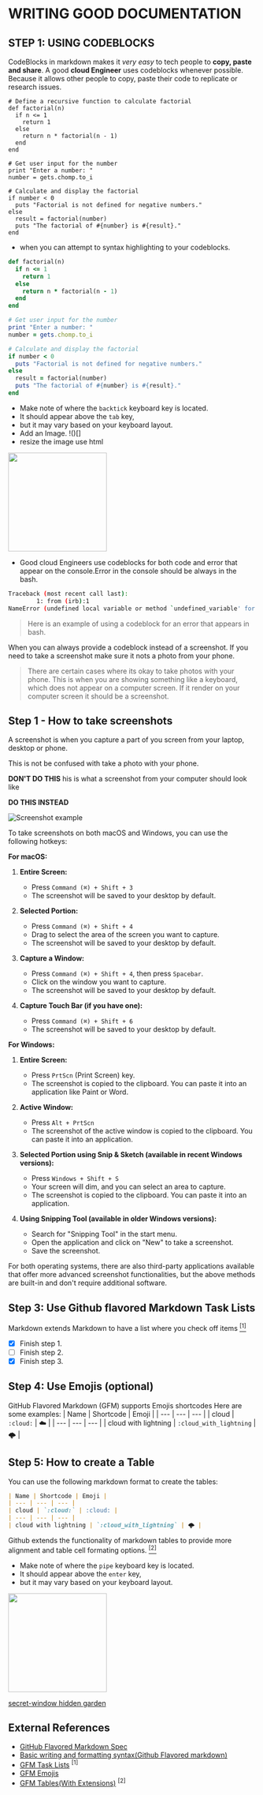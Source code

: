 # WRITING GOOD DOCUMENTATION
## STEP 1: USING CODEBLOCKS
CodeBlocks in markdown makes it *very easy* to tech people to **copy, paste and share**.
A good __cloud Engineer__ uses codeblocks whenever possible.
Because it allows other people to copy, paste their code to replicate or research issues.

```
# Define a recursive function to calculate factorial
def factorial(n)
  if n <= 1
    return 1
  else
    return n * factorial(n - 1)
  end
end

# Get user input for the number
print "Enter a number: "
number = gets.chomp.to_i

# Calculate and display the factorial
if number < 0
  puts "Factorial is not defined for negative numbers."
else
  result = factorial(number)
  puts "The factorial of #{number} is #{result}."
end
```
- when you can attempt to syntax highlighting to your codeblocks.
```ruby
def factorial(n)
  if n <= 1
    return 1
  else
    return n * factorial(n - 1)
  end
end

# Get user input for the number
print "Enter a number: "
number = gets.chomp.to_i

# Calculate and display the factorial
if number < 0
  puts "Factorial is not defined for negative numbers."
else
  result = factorial(number)
  puts "The factorial of #{number} is #{result}."
end
```
- Make note of where the `backtick` keyboard key is located.
- It should appear above the `tab` key, 
- but it may vary based on your keyboard layout.
-  Add an Image. !()[]
-  resize the image use html

<img width="200px" src="asserts/backtick.JPG" />


- Good cloud Engineers use codeblocks for both code and error that appear on the console.Error in the console should be always in the bash.
   
```bash
Traceback (most recent call last):
        1: from (irb):1
NameError (undefined local variable or method `undefined_variable' for main:Object)
```
> Here is an example of using a codeblock for an error that appears in bash.

When you can always provide a codeblock instead of a screenshot.
If you need to take a screenshot make sure it nots a photo from your phone.

> There are certain cases where its okay to take photos with your phone. This is when you are showing something like a keyboard, which does not appear on a computer screen. If it render on your computer screen it should be a screenshot.

## Step 1 - How to take screenshots

A screenshot is when you capture a part of you screen from your laptop, desktop or phone.

This is not be confused with take a photo with your phone.

**DON'T DO THIS**
his is what a screenshot from your computer should look like

**DO THIS INSTEAD**

![Screenshot example](screenshot-example.png)

To take screenshots on both macOS and Windows, you can use the following hotkeys:

**For macOS:**

1. **Entire Screen:** 
   - Press `Command (⌘) + Shift + 3`
   - The screenshot will be saved to your desktop by default.

2. **Selected Portion:**
   - Press `Command (⌘) + Shift + 4` 
   - Drag to select the area of the screen you want to capture.
   - The screenshot will be saved to your desktop by default.

3. **Capture a Window:** 
   - Press `Command (⌘) + Shift + 4`, then press `Spacebar`.
   - Click on the window you want to capture.
   - The screenshot will be saved to your desktop by default.

4. **Capture Touch Bar (if you have one):**
   - Press `Command (⌘) + Shift + 6`
   - The screenshot will be saved to your desktop by default.

**For Windows:**

1. **Entire Screen:** 
   - Press `PrtScn` (Print Screen) key.
   - The screenshot is copied to the clipboard. You can paste it into an application like Paint or Word.

2. **Active Window:** 
   - Press `Alt + PrtScn`
   - The screenshot of the active window is copied to the clipboard. You can paste it into an application.

3. **Selected Portion using Snip & Sketch (available in recent Windows versions):**
   - Press `Windows + Shift + S`
   - Your screen will dim, and you can select an area to capture.
   - The screenshot is copied to the clipboard. You can paste it into an application.

4. **Using Snipping Tool (available in older Windows versions):**
   - Search for "Snipping Tool" in the start menu.
   - Open the application and click on "New" to take a screenshot.
   - Save the screenshot.

For both operating systems, there are also third-party applications available that offer more advanced screenshot functionalities, but the above methods are built-in and don't require additional software.


## Step 3: Use Github flavored Markdown Task Lists
Markdown extends Markdown to have a list where you check off items [<sup>[1]</sup>](#external-references)

- [X] Finish step 1.
- [ ] Finish step 2.
- [X] Finish step 3.

## Step 4: Use Emojis (optional)
GitHub Flavored Markdown (GFM) supports Emojis shortcodes
Here are some examples:
| Name | Shortcode | Emoji |
| --- | --- | --- |
| cloud | `:cloud:` | :cloud: |
| --- | --- | --- |
| cloud with lightning | `:cloud_with_lightning` | 🌩️ |

## Step 5: How to create a Table
You can use the following markdown format to create the tables:

```md
| Name | Shortcode | Emoji |
| --- | --- | --- |
| cloud | `:cloud:` | :cloud: |
| --- | --- | --- |
| cloud with lightning | `:cloud_with_lightning` | 🌩️ |
```
Github extends the functionality of markdown tables to provide more alignment and table cell formating options. [<sup>[2]</sup>](#external-references)
- Make note of where the `pipe` keyboard key is located.
- It should appear above the `enter` key, 
- but it may vary based on your keyboard layout.
  
<img width="200px" src="asserts/pipechar.JPG" />

[secret-window hidden garden](secret-window/hidden-garden.md)

## External References

- [GitHub Flavored Markdown Spec](//github.github.com/gfm/)   
- [Basic writing and formatting syntax(Github Flavored markdown)](https://docs.github.com/en/get-started/writing-on-github/getting-started-with-writing-and-formatting-on-github/basic-writing-and-formatting-syntax)
- [GFM Task Lists](https://docs.github.com/en/get-started/writing-on-github/getting-started-with-writing-and-formatting-on-github/basic-writing-and-formatting-syntax#task-lists) <sup>[1]</sup>
- [GFM Emojis](https://github.com/markdown-templates/markdown-emojis)
- [GFM Tables(With Extensions)](https://github.github.com/gfm/#tables-extension-) <sup>[2]</sup>
